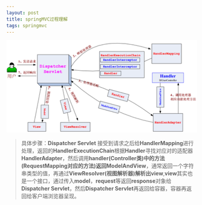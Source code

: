 ```yaml
---
layout: post
title: springMVC过程理解
tags: springmvc
---
```


![如图所示](..\pictures\springmvc.png)

> 具体步骤：**Dispatcher Servlet** 接受到请求之后给**HandlerMapping**进行处理，返回的**HandlerExecutionChain**根据**Handler**寻找对应对的适配器**HandlerAdapter**，然后调用**handler(Controller类)**中的方法**(RequestMapping对应的方法)**返回**ModelAndView**，通常返回一个字符串类型的值，再通过**ViewResolver(视图解析器)**解析出**view**,**view**其实也是一个接口，通过传入**model**，**request**等返回**response**对象给**Dispatcher Servlet**，然后**Dispatcher Servlet**再返回给容器，容器再返回给客户端浏览器呈现。
